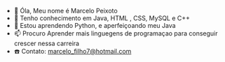 - 👋 Óla, Meu nome é Marcelo Peixoto
- 👀 Tenho conhecimento em Java, HTML , CSS, MySQL e C++
- 🌱 Estou aprendendo Python, e aperfeiçoando meu Java
- 📫 Procuro Aprender mais linguegens de programaçao para conseguir crescer nessa carreira
- ☎️ Contato: marcelo_filho7@hotmail.com

<!---
Marcelo-Peixoto18/Marcelo-Peixoto18 is a ✨ special ✨ repository because its `README.md` (this file) appears on your GitHub profile.
You can click the Preview link to take a look at your changes.
--->
